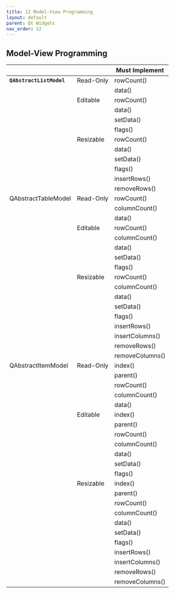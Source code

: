 ```yaml
---
title: 12 Model-View Programming
layout: default
parent: Qt Widgets
nav_order: 12
---
```


## Model-View Programming


|                     |           | **Must Implement**  |
|---------------------|-----------|-----------------|
| <b>`QAbstractListModel`</b>  | Read-Only | rowCount()      |
|                     |           | data()          |
|                     | Editable  | rowCount()      |
|                     |           | data()          |
|                     |           | setData()       |
|                     |           | flags()         |
|                     | Resizable | rowCount()      |
|                     |           | data()          |
|                     |           | setData()       |
|                     |           | flags()         |
|                     |           | insertRows()    |
|                     |           | removeRows()    |
| QAbstractTableModel | Read-Only | rowCount()      |
|                     |           | columnCount()   |
|                     |           | data()          |
|                     | Editable  | rowCount()      |
|                     |           | columnCount()   |
|                     |           | data()          |
|                     |           | setData()       |
|                     |           | flags()         |
|                     | Resizable | rowCount()      |
|                     |           | columnCount()   |
|                     |           | data()          |
|                     |           | setData()       |
|                     |           | flags()         |
|                     |           | insertRows()    |
|                     |           | insertColumns() |
|                     |           | removeRows()    |
|                     |           | removeColumns() |
| QAbstractItemModel  | Read-Only | index()         |
|                     |           | parent()        |
|                     |           | rowCount()      |
|                     |           | columnCount()   |
|                     |           | data()          |
|                     | Editable  | index()         |
|                     |           | parent()        |
|                     |           | rowCount()      |
|                     |           | columnCount()   |
|                     |           | data()          |
|                     |           | setData()       |
|                     |           | flags()         |
|                     | Resizable | index()         |
|                     |           | parent()        |
|                     |           | rowCount()      |
|                     |           | columnCount()   |
|                     |           | data()          |
|                     |           | setData()       |
|                     |           | flags()         |
|                     |           | insertRows()    |
|                     |           | insertColumns() |
|                     |           | removeRows()    |
|                     |           | removeColumns() |

